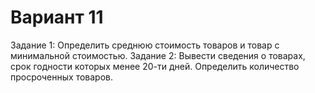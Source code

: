 # Вариант 11
Задание 1: Определить среднюю стоимость товаров и товар с
минимальной стоимостью.
Задание 2: Вывести сведения о товарах, срок годности которых менее 20-ти дней.
Определить количество просроченных товаров.
